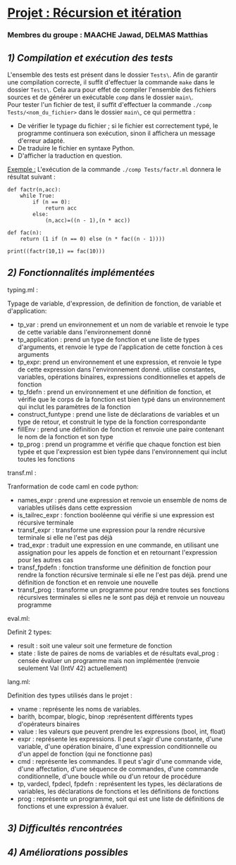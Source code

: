 # <u> Projet : Récursion et itération </u>

### Membres du groupe : MAACHE Jawad, DELMAS Matthias

## *1) Compilation et exécution des tests*

L'ensemble des tests est présent dans le dossier `Tests\`. Afin de garantir une compilation correcte, il suffit d'effectuer la commande `make` dans le dossier `Tests\`. Cela aura pour effet de compiler l'ensemble des fichiers sources et de générer un exécutable `comp` dans le dossier `main\`.  
Pour tester l'un fichier de test, il suffit d'effectuer la commande `./comp Tests/<nom_du_fichier>` dans le dossier `main\`, ce qui permettra :
- De vérifier le typage du fichier ; si le fichier est correctement typé, le programme continuera son exécution, sinon il affichera un message d'erreur adapté.
- De traduire le fichier en syntaxe Python.
- D'afficher la traduction en question.

<u>Exemple :</u>  L'exécution de la commande `./comp Tests/factr.ml` donnera le résultat suivant :
```
def factr(n,acc):
    while True:
        if (n == 0):
            return acc
        else:
            (n,acc)=((n - 1),(n * acc))

def fac(n):
    return (1 if (n == 0) else (n * fac((n - 1))))

print((factr(10,1) == fac(10)))
```

## *2) Fonctionnalités implémentées*

typing.ml :  

Typage de variable, d'expression, de definition de fonction, de variable et d'application:

- tp_var : prend un environnement et un nom de variable et renvoie le type de cette variable dans l'environnement donné
- tp_application : prend un type de fonction et une liste de types d'arguments, et renvoie le type de l'application de cette fonction à ces arguments  
- tp_expr: prend un environnement et une expression, et renvoie le type de cette expression dans l'environnement donné. utilise constantes, variables, opérations binaires, expressions conditionnelles et appels de fonction
- tp_fdefn :  prend un environnement et une définition de fonction, et vérifie que le corps de la fonction est bien typé dans un environnement qui inclut les paramètres de la fonction  
- construct_funtype : prend une liste de déclarations de variables  et un type de retour, et construit le type de la fonction correspondante
- fillEnv :  prend une définition de fonction et renvoie une paire contenant le nom de la fonction et son type  
- tp_prog :  prend un programme et vérifie que chaque fonction est bien typée et que l'expression est bien typée dans l'environnement qui inclut toutes les fonctions


transf.ml : 

Tranformation de code caml en code python:
- names_expr : prend une expression et renvoie un ensemble de noms de variables utilisés dans cette expression  
- is_tailrec_expr : fonction booléenne qui vérifie si une expression est récursive terminale
- transf_expr : transforme une expression pour la rendre récursive terminale si elle ne l'est pas déjà
- trad_expr : traduit une expression en une commande, en utilisant une assignation pour les appels de fonction et en retournant l'expression pour les autres cas
- transf_fpdefn : fonction transforme une définition de fonction pour rendre la fonction récursive terminale si elle ne l'est pas déjà. prend une définition de fonction et en renvoie une nouvelle 
- transf_prog : transforme un programme pour rendre toutes ses fonctions récursives terminales si elles ne le sont pas déjà et renvoie un nouveau programme


eval.ml: 

Definit 2 types:
- result : soit une valeur soit une fermeture de fonction 
- state : liste de paires de noms de variables et de résultats
eval_prog : censée évaluer un programme mais non implémentée (renvoie seulement Val (IntV 42) actuellement) 


lang.ml:

Definition des types utilisés dans le projet :

- vname : représente les noms de variables. 
- barith, bcompar, blogic, binop :représentent différents types d'opérateurs binaires
- value : les valeurs que peuvent prendre les expressions (bool, int, float)
- expr :  représente les expressions. Il peut s'agir d'une constante, d'une variable, d'une opération binaire, d'une expression conditionnelle ou d'un appel de fonction (qui ne fonctionne pas)
- cmd : représente les commandes. Il peut s'agir d'une commande vide, d'une affectation, d'une séquence de commandes, d'une commande conditionnelle, d'une boucle while ou d'un retour de procédure  
- tp, vardecl, fpdecl, fpdefn :  représentent les types, les déclarations de variables, les déclarations de fonctions et les définitions de fonctions
- prog :  représente un programme, soit qui est une liste de définitions de fonctions et une expression à évaluer.
 	

## *3) Difficultés rencontrées*

## *4) Améliorations possibles*


